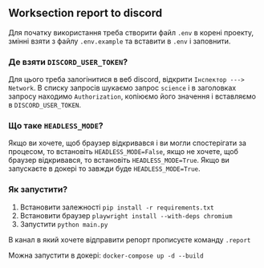 ## Worksection report to discord

Для початку використання треба створити файл `.env` в корені проекту, змінні взяти з файлу `.env.example` та вставити в `.env` і заповнити.

### Де взяти `DISCORD_USER_TOKEN`?
Для цього треба залогінитися в веб discord, відкрити `Інспектор ---> Network`. В списку запросів шукаємо запрос `science` і в заголовках запросу находимо `Authorization`, копіюємо його значення і вставляємо в `DISCORD_USER_TOKEN`.

### Що таке `HEADLESS_MODE`?
Якщо ви хочете, щоб браузер відкривався і ви могли спостерігати за процесом, то встановіть `HEADLESS_MODE=False`, якщо не хочете, щоб браузер відкривався, то встановіть `HEADLESS_MODE=True`.
Якщо ви запускаєте в докері то завжди буде `HEADLESS_MODE=True`.

### Як запустити?
1. Встановити залежності `pip install -r requirements.txt`
2. Встановити браузер `playwright install --with-deps chromium`
3. Запустити `python main.py`

В канал в який хочете відправити репорт прописуєте команду `.report`

Можна запустити в докері: `docker-compose up -d --build`